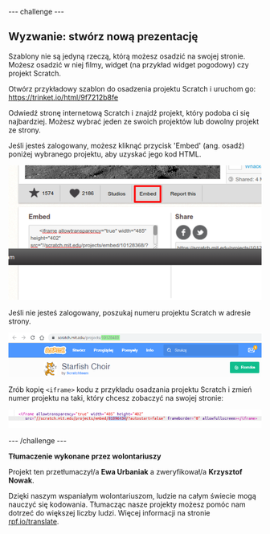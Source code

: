 --- challenge ---

## Wyzwanie: stwórz nową prezentację

Szablony nie są jedyną rzeczą, którą możesz osadzić na swojej stronie. Możesz osadzić w niej filmy, widget (na przykład widget pogodowy) czy projekt Scratch.

Otwórz przykładowy szablon do osadzenia projektu Scratch i uruchom go: <https://trinket.io/html/9f7212b8fe>

Odwiedź stronę internetową Scratch i znajdź projekt, który podoba ci się najbardziej. Możesz wybrać jeden ze swoich projektów lub dowolny projekt ze strony.

Jeśli jesteś zalogowany, możesz kliknąć przycisk 'Embed' (ang. osadź) poniżej wybranego projektu, aby uzyskać jego kod HTML.

![zrzut ekranu](images/scratch-embed.png)

Jeśli nie jesteś zalogowany, poszukaj numeru projektu Scratch w adresie strony.

![zrzut ekranu](images/scratch-project-number.png)

Zrób kopię `<iframe>` kodu z przykładu osadzania projektu Scratch i zmień numer projektu na taki, który chcesz zobaczyć na swojej stronie:

![zrzut ekranu](images/scratch-iframe.png)

--- /challenge ---


**Tłumaczenie wykonane przez wolontariuszy**

Projekt ten przetłumaczył/a **Ewa Urbaniak** a zweryfikował/a **Krzysztof Nowak**.

Dzięki naszym wspaniałym wolontariuszom, ludzie na całym świecie mogą nauczyć się kodowania. Tłumacząc nasze projekty możesz pomóc nam dotrzeć do większej liczby ludzi. Więcej informacji na stronie [rpf.io/translate](https://rpf.io/translate).